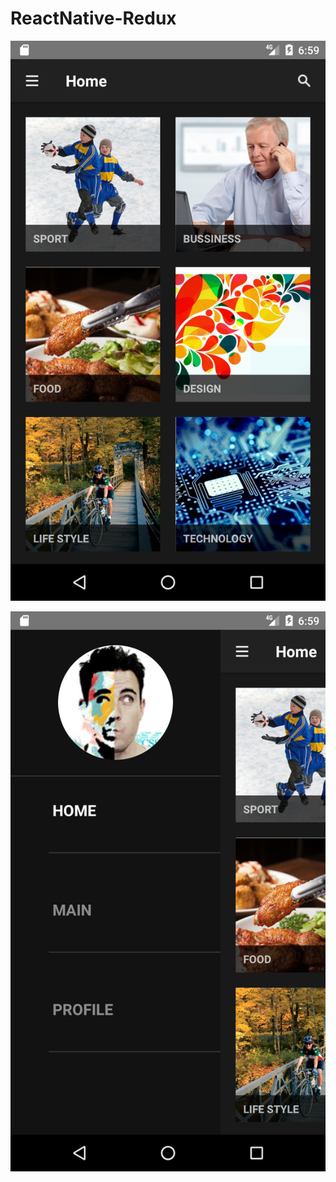 # ReactNative-Redux

![alt text](https://github.com/jeffayan/ReactNative-Redux/blob/master/Screenshot_1511530198.png)

![alt text](https://github.com/jeffayan/ReactNative-Redux/blob/master/Screenshot_1511530205.png)
